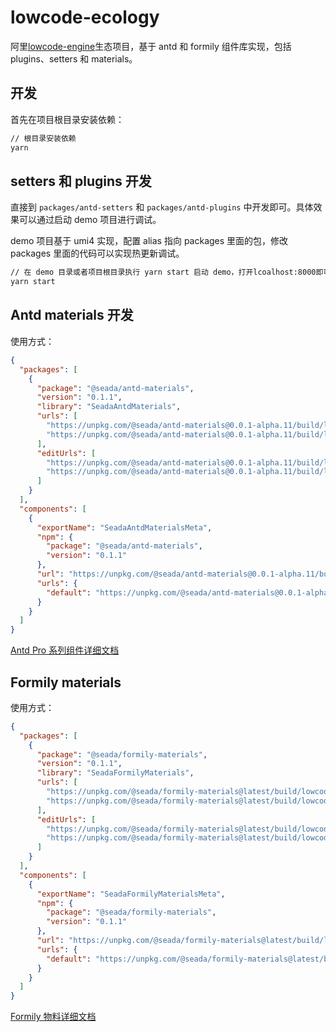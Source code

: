 # lowcode-ecology

阿里[lowcode-engine](https://lowcode-engine.cn/)生态项目，基于 antd 和 formily 组件库实现，包括 plugins、setters 和 materials。

## 开发

首先在项目根目录安装依赖：

```bash
// 根目录安装依赖
yarn
```

## setters 和 plugins 开发

直接到 `packages/antd-setters` 和 `packages/antd-plugins` 中开发即可。具体效果可以通过启动 demo 项目进行调试。

demo 项目基于 umi4 实现，配置 alias 指向 packages 里面的包，修改 packages 里面的代码可以实现热更新调试。

```bash
// 在 demo 目录或者项目根目录执行 yarn start 启动 demo，打开lcoalhost:8000即可访问
yarn start
```

## Antd materials 开发

使用方式：

```json
{
  "packages": [
    {
      "package": "@seada/antd-materials",
      "version": "0.1.1",
      "library": "SeadaAntdMaterials",
      "urls": [
        "https://unpkg.com/@seada/antd-materials@0.0.1-alpha.11/build/lowcode/view.js",
        "https://unpkg.com/@seada/antd-materials@0.0.1-alpha.11/build/lowcode/view.css"
      ],
      "editUrls": [
        "https://unpkg.com/@seada/antd-materials@0.0.1-alpha.11/build/lowcode/view.js",
        "https://unpkg.com/@seada/antd-materials@0.0.1-alpha.11/build/lowcode/view.css"
      ]
    }
  ],
  "components": [
    {
      "exportName": "SeadaAntdMaterialsMeta",
      "npm": {
        "package": "@seada/antd-materials",
        "version": "0.1.1"
      },
      "url": "https://unpkg.com/@seada/antd-materials@0.0.1-alpha.11/build/lowcode/meta.js",
      "urls": {
        "default": "https://unpkg.com/@seada/antd-materials@0.0.1-alpha.11/build/lowcode/meta.js"
      }
    }
  ]
}
```

[Antd Pro 系列组件详细文档](packages/antd-materials)

## Formily materials

使用方式：

```json
{
  "packages": [
    {
      "package": "@seada/formily-materials",
      "version": "0.1.1",
      "library": "SeadaFormilyMaterials",
      "urls": [
        "https://unpkg.com/@seada/formily-materials@latest/build/lowcode/view.js",
        "https://unpkg.com/@seada/formily-materials@latest/build/lowcode/view.css"
      ],
      "editUrls": [
        "https://unpkg.com/@seada/formily-materials@latest/build/lowcode/view.js",
        "https://unpkg.com/@seada/formily-materials@latest/build/lowcode/view.css"
      ]
    }
  ],
  "components": [
    {
      "exportName": "SeadaFormilyMaterialsMeta",
      "npm": {
        "package": "@seada/formily-materials",
        "version": "0.1.1"
      },
      "url": "https://unpkg.com/@seada/formily-materials@latest/build/lowcode/meta.js",
      "urls": {
        "default": "https://unpkg.com/@seada/formily-materials@latest/build/lowcode/meta.js"
      }
    }
  ]
}
```

[Formily 物料详细文档](packages/formily-materials)
